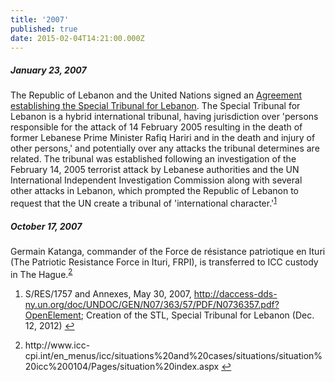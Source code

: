 ```yaml
---
title: '2007'
published: true
date: 2015-02-04T14:21:00.000Z
---
```



##### January 23, 2007

The Republic of Lebanon and the United Nations signed an [Agreement establishing the Special Tribunal for Lebanon](http://daccess-dds-ny.un.org/doc/UNDOC/GEN/N07/363/57/PDF/N0736357.pdf?OpenElement). The Special Tribunal for Lebanon is a hybrid international tribunal, having jurisdiction over 'persons responsible for the attack of 14 February 2005 resulting in the death of former Lebanese Prime Minister Rafiq Hariri and in the death and injury of other persons,' and potentially over any attacks the tribunal determines are related. The tribunal was established following an investigation of the February 14, 2005 terrorist attack by Lebanese authorities and the UN International Independent Investigation Commission along with several other attacks in Lebanon, which prompted the Republic of Lebanon to request that the UN create a tribunal of 'international character.'<sup id="fnref:source2007Jan"><a class="footnote" href="#fn:source2007Jan">1</a></sup>

##### October 17, 2007

Germain Katanga, commander of the Force de r&eacute;sistance patriotique en Ituri (The Patriotic Resistance Force in Ituri, FRPI), is transferred to ICC custody in The Hague.<sup id="fnref:source2007"><a class="footnote" href="#fn:source2007">2</a></sup>

<div class="footnotes"><ol><li id="fn:source2007Jan"><p>S/RES/1757 and Annexes, May 30, 2007, <a href="http://daccess-dds-ny.un.org/doc/UNDOC/GEN/N07/363/57/PDF/N0736357.pdf?OpenElement">http://daccess-dds-ny.un.org/doc/UNDOC/GEN/N07/363/57/PDF/N0736357.pdf?OpenElement</a>; Creation of the STL, Special Tribunal for Lebanon (Dec. 12, 2012) <a class="reversefootnote" href="#fnref:source2007Jan">↩</a></p></li><li id="fn:source2007"><p>http://www.icc-cpi.int/en_menus/icc/situations%20and%20cases/situations/situation%20icc%200104/Pages/situation%20index.aspx <a class="reversefootnote" href="#fnref:source2007">↩</a></p></li></ol></div>